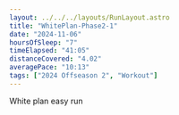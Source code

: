 ```yaml
---
layout: ../../../layouts/RunLayout.astro
title: "WhitePlan-Phase2-1"
date: "2024-11-06"
hoursOfSleep: "7"
timeElapsed: "41:05"
distanceCovered: "4.02"
averagePace: "10:13"
tags: ["2024 Offseason 2", "Workout"]
---
```


White plan easy run
